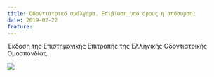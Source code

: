```yaml
---
title: Οδοντιατρικό αμάλγαμα. Eπιβίωση υπό όρους ή απόσυρση;
date: 2019-02-22
feature: 
---
```

Έκδοση της Επιστημονικής Επιτροπής της Ελληνικής Οδοντιατρικής Ομοσπονδίας.

<a href="{{site.baseurl}}/files/docs/news-2019-02-22-amal.pdf">
<img src="{{site.baseurl}}/files/docs/news-2019-02-22-amal.jpg"  class="img-fluid w-25 p-3"></a>
